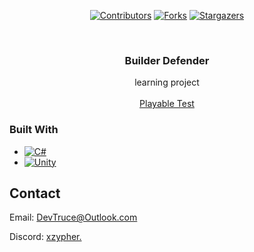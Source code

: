 <a id="readme-top"></a>

<div align="center">

[![Contributors][contributors-icon]][contributors-link]
[![Forks][forks-icon]][forks-link]
[![Stargazers][stars-icon]][stars-link]

</div>

<!-- PROJECT LOGO -->
<br />
<div align="center">

<h3 align="center">Builder Defender</h3>

  <p align="center">
    learning project 
    <br />
    <br />
    <a href="https://github.com/DevTruce/builder-defender/releases/tag/v1" target="_blank">Playable Test</a>
  </p>
</div>

### Built With

- [![C#][c#-icon]][c#-link]
- [![Unity][unity-icon]][unity-link]

<!-- CONTACT -->

## Contact

Email: [DevTruce@Outlook.com]()

Discord: [xzypher.]()

<!-- #### MARKDOWN LINKS & IMAGES #### -->

<!-- ## GitHub ##-->
<!-- links -->

[contributors-link]: https://github.com/DevTruce/builder-defender/graphs/contributors
[forks-link]: https://github.com/DevTruce/builder-defender/network/members
[stars-link]: https://github.com/DevTruce/builder-defender/stargazers

<!-- icons -->

[contributors-icon]: https://img.shields.io/github/contributors/DevTruce/builder-defender.svg?style=for-the-badge
[forks-icon]: https://img.shields.io/github/forks/DevTruce/builder-defender.svg?style=for-the-badge
[stars-icon]: https://img.shields.io/github/stars/DevTruce/builder-defender.svg?style=for-the-badge

<!-- ## Project ## -->

[product-link]: https://devtruce.github.io/builder-defender/

<!-- ## Tech & Tools ## -->
<!-- links -->

[unity-link]: https://unity.com/
[c#-link]: https://learn.microsoft.com/en-us/dotnet/csharp/

<!-- icons -->

[unity-icon]: https://img.shields.io/badge/unity-000000?style=for-the-badge&logo=unity&logoColor=white
[c#-icon]: https://img.shields.io/badge/csharp-purple?style=for-the-badge&logo=csharp&logoColor=white
